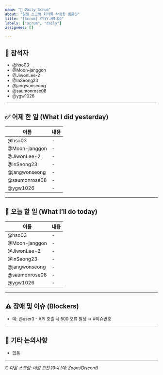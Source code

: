 ```yaml
---
name: "📝 Daily Scrum"
about: "일일 스크럼 회의록 작성용 템플릿"
title: "[Scrum] YYYY.MM.DD"
labels: ["scrum", "daily"]
assignees: []

---
```


## 👥 참석자
- @hso03 
- @Moon-janggon 
- @JiwonLee-2 
- @InSeong23 
- @jangwonseong 
- @saumonrose08 
- @ygw1026 

---

## ✅ 어제 한 일 (What I did yesterday)

| 이름 | 내용 |
|------|------|
| @hso03 | - |
| @Moon-janggon  | - |
| @JiwonLee-2 | - |
| @InSeong23 | - |
| @jangwonseong | - |
| @saumonrose08 | - |
| @ygw1026  | - |

---

## 📌 오늘 할 일 (What I’ll do today)

| 이름 | 내용 |
|------|------|
| @hso03 | - |
| @Moon-janggon  | - |
| @JiwonLee-2 | - |
| @InSeong23 | - |
| @jangwonseong | - |
| @saumonrose08 | - |
| @ygw1026  | - |

---

## ⚠️ 장애 및 이슈 (Blockers)
- 예: @user3 - API 호출 시 500 오류 발생 → #이슈번호


---

## 💬 기타 논의사항
- 없음

---

⏰ *다음 스크럼: 내일 오전 10시 (예: Zoom/Discord)*
